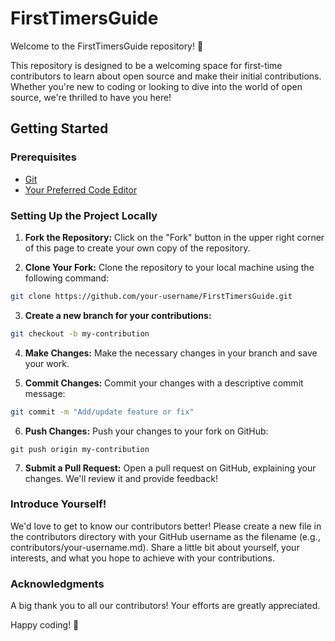 # FirstTimersGuide

Welcome to the FirstTimersGuide repository! 🌟

This repository is designed to be a welcoming space for first-time contributors to learn about open source and make their initial contributions. Whether you're new to coding or looking to dive into the world of open source, we're thrilled to have you here!

## Getting Started

### Prerequisites

- [Git](https://git-scm.com/)
- [Your Preferred Code Editor](#)

### Setting Up the Project Locally

1. **Fork the Repository:**
Click on the "Fork" button in the upper right corner of this page to create your own copy of the repository.

2. **Clone Your Fork:**
Clone the repository to your local machine using the following command:
```bash
git clone https://github.com/your-username/FirstTimersGuide.git
```

3. **Create a new branch for your contributions:**

```bash
git checkout -b my-contribution
```

4. **Make Changes:**
Make the necessary changes in your branch and save your work.

5. **Commit Changes:**
Commit your changes with a descriptive commit message:

```bash
git commit -m "Add/update feature or fix"
```

6. **Push Changes:**
Push your changes to your fork on GitHub:

```
git push origin my-contribution
```

7. **Submit a Pull Request:**
Open a pull request on GitHub, explaining your changes. We'll review it and provide feedback!


### Introduce Yourself!
We'd love to get to know our contributors better! Please create a new file in the contributors directory with your GitHub username as the filename (e.g., contributors/your-username.md). Share a little bit about yourself, your interests, and what you hope to achieve with your contributions.

### Acknowledgments
A big thank you to all our contributors! Your efforts are greatly appreciated.

Happy coding! 🚀

